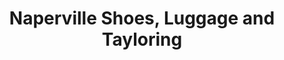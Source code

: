 ---
title: "Naperville Shoes, Luggage and Tayloring"
url: /naperville/naperville-shoes-luggage-and-tayloring/
shop: shoes
---